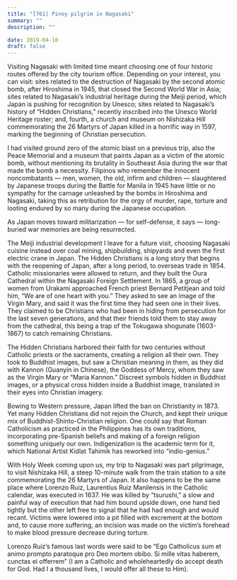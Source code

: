 ```yaml
---
title: "[761] Pinoy pilgrim in Nagasaki"
summary: ""
description: ""

date: 2019-04-10
draft: false
---
```


Visiting Nagasaki with limited time meant choosing one of four historic routes offered by the city tourism office. Depending on your interest, you can visit: sites related to the destruction of Nagasaki by the second atomic bomb, after Hiroshima in 1945, that closed the Second World War in Asia; sites related to Nagasaki’s industrial heritage during the Meiji period, which Japan is pushing for recognition by Unesco; sites related to Nagasaki’s history of “Hidden Christians,” recently inscribed into the Unesco World Heritage roster; and, fourth, a church and museum on Nishizaka Hill commemorating the 26 Martyrs of Japan killed in a horrific way in 1597, marking the beginning of Christian persecution.

I had visited ground zero of the atomic blast on a previous trip, also the Peace Memorial and a museum that paints Japan as a victim of the atomic bomb, without mentioning its brutality in Southeast Asia during the war that made the bomb a necessity. Filipinos who remember the innocent noncombatants — men, women, the old, infirm and children — slaughtered by Japanese troops during the Battle for Manila in 1945 have little or no sympathy for the carnage unleashed by the bombs in Hiroshima and Nagasaki, taking this as retribution for the orgy of murder, rape, torture and looting endured by so many during the Japanese occupation.

As Japan moves toward militarization — for self-defense, it says — long-buried war memories are being resurrected.

The Meiji industrial development I leave for a future visit, choosing Nagasaki cuisine instead over coal mining, shipbuilding, shipyards and even the first electric crane in Japan. The Hidden Christians is a long story that begins with the reopening of Japan, after a long period, to overseas trade in 1854. Catholic missionaries were allowed to return, and they built the Oura Cathedral within the Nagasaki Foreign Settlement. In 1865, a group of women from Urakami approached French priest Bernard Petitjean and told him, “We are of one heart with you.” They asked to see an image of the Virgin Mary, and said it was the first time they had seen one in their lives. They claimed to be Christians who had been in hiding from persecution for the last seven generations, and that their friends told them to stay away from the cathedral, this being a trap of the Tokugawa shogunate (1603-1867) to catch remaining Christians.

The Hidden Christians harbored their faith for two centuries without Catholic priests or the sacraments, creating a religion all their own. They took to Buddhist images, but saw a Christian meaning in them, as they did with Kannon (Guanyin in Chinese), the Goddess of Mercy, whom they saw as the Virgin Mary or “Maria Kannon.” Discreet symbols hidden in Buddhist images, or a physical cross hidden inside a Buddhist image, translated in their eyes into Christian imagery.

Bowing to Western pressure, Japan lifted the ban on Christianity in 1873. Yet many Hidden Christians did not rejoin the Church, and kept their unique mix of Buddhist-Shinto-Christian religion. One could say that Roman Catholicism as practiced in the Philippines has its own traditions, incorporating pre-Spanish beliefs and making of a foreign religion something uniquely our own. Indigenization is the academic term for it, which National Artist Kidlat Tahimik has reworked into “indio-genius.”

With Holy Week coming upon us, my trip to Nagasaki was part pilgrimage, to visit Nishizaka Hill, a steep 10-minute walk from the train station to a site commemorating the 26 Martyrs of Japan. It also happens to be the same place where Lorenzo Ruiz, Laurentius Ruiz Manilensis in the Catholic calendar, was executed in 1637. He was killed by “tsurushi,” a slow and painful way of execution that had him bound upside down, one hand tied tightly but the other left free to signal that he had had enough and would recant. Victims were lowered into a pit filled with excrement at the bottom and, to cause more suffering, an incision was made on the victim’s forehead to make blood pressure decrease during torture.

Lorenzo Ruiz’s famous last words were said to be “Ego Catholicus sum et animo prompto paratoque pro Deo mortem obibo. Si mille vitas haberem, cunctas ei offerrem” (I am a Catholic and wholeheartedly do accept death for God. Had I a thousand lives, I would offer all these to Him).

